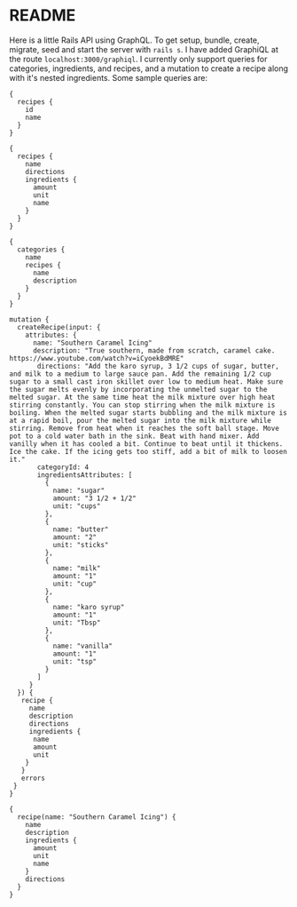 # README

Here is a little Rails API using GraphQL. To get setup, bundle, create, migrate, seed and start the server with `rails s`. I have added GraphiQL at the route `localhost:3000/graphiql`. I currently only support queries for categories, ingredients, and recipes, and a mutation to create a recipe along with it's nested ingredients. Some sample queries are:
```
{
  recipes {
    id
    name
  }
}
```

```
{
  recipes {
    name
    directions
    ingredients {
      amount
      unit
      name
    }
  }
}
```

```
{
  categories {
    name
    recipes {
      name
      description
    }
  }
}
```

```
mutation {
  createRecipe(input: {
    attributes: {
      name: "Southern Caramel Icing"
      description: "True southern, made from scratch, caramel cake. https://www.youtube.com/watch?v=iCyoekBdMRE"
       directions: "Add the karo syrup, 3 1/2 cups of sugar, butter, and milk to a medium to large sauce pan. Add the remaining 1/2 cup sugar to a small cast iron skillet over low to medium heat. Make sure the sugar melts evenly by incorporating the unmelted sugar to the melted sugar. At the same time heat the milk mixture over high heat stirring constantly. You can stop stirring when the milk mixture is boiling. When the melted sugar starts bubbling and the milk mixture is at a rapid boil, pour the melted sugar into the milk mixture while stirring. Remove from heat when it reaches the soft ball stage. Move pot to a cold water bath in the sink. Beat with hand mixer. Add vanilly when it has cooled a bit. Continue to beat until it thickens. Ice the cake. If the icing gets too stiff, add a bit of milk to loosen it."
       categoryId: 4
       ingredientsAttributes: [
         {
           name: "sugar"
           amount: "3 1/2 + 1/2"
           unit: "cups"
         },
         {
           name: "butter"
           amount: "2"
           unit: "sticks"
         },
         {
           name: "milk"
           amount: "1"
           unit: "cup"
         },
         {
           name: "karo syrup"
           amount: "1"
           unit: "Tbsp"
         },
         {
           name: "vanilla"
           amount: "1"
           unit: "tsp"
         }
       ]
     }
  }) {
   recipe {
     name
     description
     directions
     ingredients {
      name
      amount
      unit
    }
   }
   errors
 }
}
```

```
{
  recipe(name: "Southern Caramel Icing") {
    name
    description
    ingredients {
      amount
      unit
      name
    }
    directions
  }
}
```
